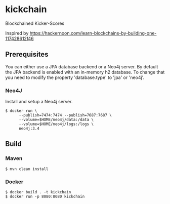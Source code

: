 # kickchain
Blockchained Kicker-Scores



Inspired by https://hackernoon.com/learn-blockchains-by-building-one-117428612f46


## Prerequisites

You can either use a JPA database backend or a Neo4j server. By default the JPA backend is enabled with an in-memory h2 database.
To change that you need to modify the property 'database.type' to 'jpa' or 'neo4j'.

### Neo4J

Install and setup a Neo4j server. 

    $ docker run \
          --publish=7474:7474 --publish=7687:7687 \
          --volume=$HOME/neo4j/data:/data \
          --volume=$HOME/neo4j/logs:/logs \
          neo4j:3.4

## Build

### Maven

    $ mvn clean install

### Docker

    $ docker build . -t kickchain
    $ docker run -p 8080:8080 kickchain
    